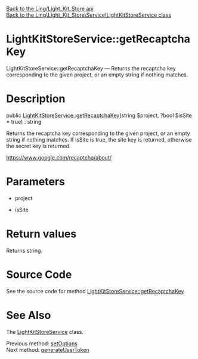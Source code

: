 [Back to the Ling/Light_Kit_Store api](https://github.com/lingtalfi/Light_Kit_Store/blob/master/doc/api/Ling/Light_Kit_Store.md)<br>
[Back to the Ling\Light_Kit_Store\Service\LightKitStoreService class](https://github.com/lingtalfi/Light_Kit_Store/blob/master/doc/api/Ling/Light_Kit_Store/Service/LightKitStoreService.md)


LightKitStoreService::getRecaptchaKey
================



LightKitStoreService::getRecaptchaKey — Returns the recaptcha key corresponding to the given project, or an empty string if nothing matches.




Description
================


public [LightKitStoreService::getRecaptchaKey](https://github.com/lingtalfi/Light_Kit_Store/blob/master/doc/api/Ling/Light_Kit_Store/Service/LightKitStoreService/getRecaptchaKey.md)(string $project, ?bool $isSite = true) : string




Returns the recaptcha key corresponding to the given project, or an empty string if nothing matches.
If isSite is true, the site key is returned, otherwise the secret key is returned.

https://www.google.com/recaptcha/about/




Parameters
================


- project

    

- isSite

    


Return values
================

Returns string.








Source Code
===========
See the source code for method [LightKitStoreService::getRecaptchaKey](https://github.com/lingtalfi/Light_Kit_Store/blob/master/Service/LightKitStoreService.php#L120-L124)


See Also
================

The [LightKitStoreService](https://github.com/lingtalfi/Light_Kit_Store/blob/master/doc/api/Ling/Light_Kit_Store/Service/LightKitStoreService.md) class.

Previous method: [setOptions](https://github.com/lingtalfi/Light_Kit_Store/blob/master/doc/api/Ling/Light_Kit_Store/Service/LightKitStoreService/setOptions.md)<br>Next method: [generateUserToken](https://github.com/lingtalfi/Light_Kit_Store/blob/master/doc/api/Ling/Light_Kit_Store/Service/LightKitStoreService/generateUserToken.md)<br>

